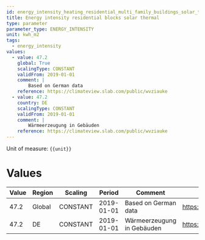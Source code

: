 ```yaml
---
id: energy_intensity_heating_residential_multi_family_buildings_solar_thermal
title: Energy intensity residential blocks solar thermal
type: parameter
parameter_type: ENERGY_INTENSITY
unit: kwh_m2
tags:
  - energy_intensity
values:
  - value: 47.2
    global: True
    scalingType: CONSTANT
    validFrom: 2019-01-01
    comment: |
        Based on German data
    reference: https://climateview.slab.com/public/wvziauke
  - value: 47.2
    country: DE
    scalingType: CONSTANT
    validFrom: 2019-01-01
    comment: |
        Wärmeerzeugung in Gebäuden
    reference: https://climateview.slab.com/public/wvziauke
---
```



Unit of measure: `{{unit}}`


# Values


| Value | Region | Scaling | Period | Comment | Reference |
|-------|--------|---------|--------|---------|-----------|
| 47.2 | Global | CONSTANT | 2019-01-01 | Based on German data | https://climateview.slab.com/public/wvziauke |
| 47.2 | DE | CONSTANT | 2019-01-01 | Wärmeerzeugung in Gebäuden | https://climateview.slab.com/public/wvziauke |


